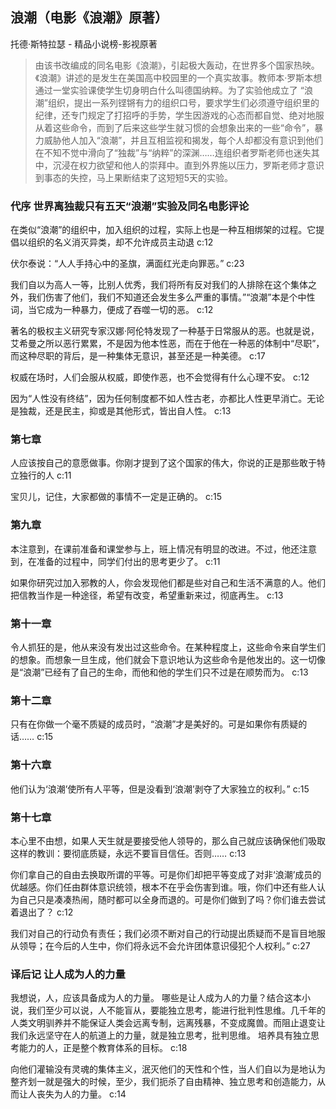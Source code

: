 ## 浪潮（电影《浪潮》原著）

托德·斯特拉瑟  -  精品小说榜-影视原著

> 由该书改编成的同名电影《浪潮》，引起极大轰动，在世界多个国家热映。《浪潮》讲述的是发生在美国高中校园里的一个真实故事。教师本·罗斯本想通过一堂实验课使学生切身明白什么叫德国纳粹。为了实验他成立了 “浪潮”组织，提出一系列铿锵有力的组织口号，要求学生们必须遵守组织里的纪律，还专门规定了打招呼的手势，学生因游戏的心态而都自觉、绝对地服从着这些命令，而到了后来这些学生就习惯的会想象出来的一些“命令”，暴力威胁他人加入“浪潮”，并且互相监视和揭发，每个人却都没有意识到他们在不知不觉中滑向了“独裁”与“纳粹”的深渊……连组织者罗斯老师也迷失其中，沉浸在权力欲望和他人的崇拜中。直到外界施以压力，罗斯老师才意识到事态的失控，马上果断结束了这短短5天的实验。


### 代序 世界离独裁只有五天“浪潮”实验及同名电影评论

在类似“浪潮”的组织中，加入组织的过程，实际上也是一种互相绑架的过程。它提倡以组织的名义消灭异类，却不允许成员主动退 c:12

伏尔泰说：“人人手持心中的圣旗，满面红光走向罪恶。” c:23

我们自以为高人一等，比别人优秀，我们将所有反对我们的人排除在这个集体之外，我们伤害了他们，我们不知道还会发生多么严重的事情。”“浪潮”本是个中性词，当它成为一种暴力，便成了吞噬一切的恶。 c:12

著名的极权主义研究专家汉娜·阿伦特发现了一种基于日常服从的恶。也就是说，艾希曼之所以恶行累累，不是因为他本性恶，而在于他在一种恶的体制中“尽职”，而这种尽职的背后，是一种集体无意识，甚至还是一种美德。 c:17

权威在场时，人们会服从权威，即使作恶，也不会觉得有什么心理不安。 c:12

因为“人性没有终结”，因为任何制度都不如人性古老，亦都比人性更早消亡。无论是独裁，还是民主，抑或是其他形式，皆出自人性。 c:13

### 第七章

人应该按自己的意愿做事。你刚才提到了这个国家的伟大，你说的正是那些敢于特立独行的人 c:11

宝贝儿，记住，大家都做的事情不一定是正确的。 c:15

### 第九章

本注意到，在课前准备和课堂参与上，班上情况有明显的改进。不过，他还注意到，在准备的过程中，同学们付出的思考更少了。 c:11

如果你研究过加入邪教的人，你会发现他们都是些对自己和生活不满意的人。他们把信教当作是一种途径，希望有改变，希望重新来过，彻底再生。 c:13

### 第十一章

令人抓狂的是，他从来没有发出过这些命令。在某种程度上，这些命令来自学生们的想象。而想象一旦生成，他们就会下意识地认为这些命令是他发出的。这一切像是“浪潮”已经有了自己的生命，而他和他的学生们只不过是在顺势而为。 c:13

### 第十二章

只有在你做一个毫不质疑的成员时，“浪潮”才是美好的。可是如果你有质疑的话…… c:15

### 第十六章

他们认为‘浪潮’使所有人平等，但是没看到‘浪潮’剥夺了大家独立的权利。” c:15

### 第十七章

本心里不由想，如果人天生就是要接受他人领导的，那么自己就应该确保他们吸取这样的教训：要彻底质疑，永远不要盲目信任。否则…… c:13

你们拿自己的自由去换取所谓的平等。可是你们却把平等变成了对非‘浪潮’成员的优越感。你们任由群体意识统领，根本不在乎会伤害到谁。哦，你们中还有些人认为自己只是凑凑热闹，随时都可以全身而退的。可是你们做到了吗？你们谁去尝试着退出了？ c:12

我们对自己的行动负有责任；我们必须不断对自己的行动提出质疑而不是盲目地服从领导；在今后的人生中，你们将永远不会允许团体意识侵犯个人权利。” c:27

### 译后记 让人成为人的力量

我想说，人，应该具备成为人的力量。
哪些是让人成为人的力量？结合这本小说，我们至少可以说，人不能盲从，要能独立思考，能进行批判性思维。几千年的人类文明驯养并不能保证人类会远离专制，远离残暴，不变成魔兽。而阻止退变让我们永远坚守在人的航道上的力量，就是独立思考，批判思维。
培养具有独立思考能力的人，正是整个教育体系的目标。 c:18

向他们灌输没有灵魂的集体主义，泯灭他们的天性和个性，当人们自以为是地认为整齐划一就是强大的时候，至少，我们扼杀了自由精神、独立思考和创造能力，从而让人丧失为人的力量。 c:14